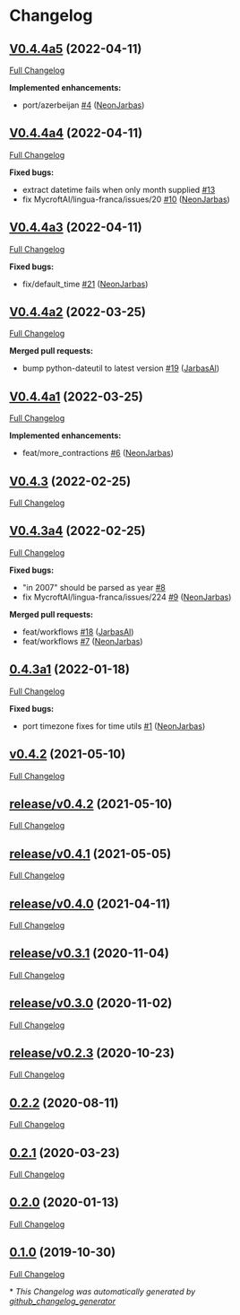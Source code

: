 # Changelog

## [V0.4.4a5](https://github.com/OpenVoiceOS/ovos-lingua-franca/tree/V0.4.4a5) (2022-04-11)

[Full Changelog](https://github.com/OpenVoiceOS/ovos-lingua-franca/compare/V0.4.4a4...V0.4.4a5)

**Implemented enhancements:**

- port/azerbeijan [\#4](https://github.com/OpenVoiceOS/ovos-lingua-franca/pull/4) ([NeonJarbas](https://github.com/NeonJarbas))

## [V0.4.4a4](https://github.com/OpenVoiceOS/ovos-lingua-franca/tree/V0.4.4a4) (2022-04-11)

[Full Changelog](https://github.com/OpenVoiceOS/ovos-lingua-franca/compare/V0.4.4a3...V0.4.4a4)

**Fixed bugs:**

- extract datetime fails when only month supplied [\#13](https://github.com/OpenVoiceOS/ovos-lingua-franca/issues/13)
- fix MycroftAI/lingua-franca/issues/20 [\#10](https://github.com/OpenVoiceOS/ovos-lingua-franca/pull/10) ([NeonJarbas](https://github.com/NeonJarbas))

## [V0.4.4a3](https://github.com/OpenVoiceOS/ovos-lingua-franca/tree/V0.4.4a3) (2022-04-11)

[Full Changelog](https://github.com/OpenVoiceOS/ovos-lingua-franca/compare/V0.4.4a2...V0.4.4a3)

**Fixed bugs:**

- fix/default\_time [\#21](https://github.com/OpenVoiceOS/ovos-lingua-franca/pull/21) ([NeonJarbas](https://github.com/NeonJarbas))

## [V0.4.4a2](https://github.com/OpenVoiceOS/ovos-lingua-franca/tree/V0.4.4a2) (2022-03-25)

[Full Changelog](https://github.com/OpenVoiceOS/ovos-lingua-franca/compare/V0.4.4a1...V0.4.4a2)

**Merged pull requests:**

- bump python-dateutil to latest version [\#19](https://github.com/OpenVoiceOS/ovos-lingua-franca/pull/19) ([JarbasAl](https://github.com/JarbasAl))

## [V0.4.4a1](https://github.com/OpenVoiceOS/ovos-lingua-franca/tree/V0.4.4a1) (2022-03-25)

[Full Changelog](https://github.com/OpenVoiceOS/ovos-lingua-franca/compare/V0.4.3...V0.4.4a1)

**Implemented enhancements:**

- feat/more\_contractions [\#6](https://github.com/OpenVoiceOS/ovos-lingua-franca/pull/6) ([NeonJarbas](https://github.com/NeonJarbas))

## [V0.4.3](https://github.com/OpenVoiceOS/ovos-lingua-franca/tree/V0.4.3) (2022-02-25)

[Full Changelog](https://github.com/OpenVoiceOS/ovos-lingua-franca/compare/V0.4.3a4...V0.4.3)

## [V0.4.3a4](https://github.com/OpenVoiceOS/ovos-lingua-franca/tree/V0.4.3a4) (2022-02-25)

[Full Changelog](https://github.com/OpenVoiceOS/ovos-lingua-franca/compare/0.4.3a1...V0.4.3a4)

**Fixed bugs:**

- "in 2007" should be parsed as year [\#8](https://github.com/OpenVoiceOS/ovos-lingua-franca/issues/8)
- fix MycroftAI/lingua-franca/issues/224 [\#9](https://github.com/OpenVoiceOS/ovos-lingua-franca/pull/9) ([NeonJarbas](https://github.com/NeonJarbas))

**Merged pull requests:**

- feat/workflows [\#18](https://github.com/OpenVoiceOS/ovos-lingua-franca/pull/18) ([JarbasAl](https://github.com/JarbasAl))
- feat/workflows [\#7](https://github.com/OpenVoiceOS/ovos-lingua-franca/pull/7) ([NeonJarbas](https://github.com/NeonJarbas))

## [0.4.3a1](https://github.com/OpenVoiceOS/ovos-lingua-franca/tree/0.4.3a1) (2022-01-18)

[Full Changelog](https://github.com/OpenVoiceOS/ovos-lingua-franca/compare/v0.4.2...0.4.3a1)

**Fixed bugs:**

- port timezone fixes for time utils [\#1](https://github.com/OpenVoiceOS/ovos-lingua-franca/pull/1) ([NeonJarbas](https://github.com/NeonJarbas))

## [v0.4.2](https://github.com/OpenVoiceOS/ovos-lingua-franca/tree/v0.4.2) (2021-05-10)

[Full Changelog](https://github.com/OpenVoiceOS/ovos-lingua-franca/compare/release/v0.4.2...v0.4.2)

## [release/v0.4.2](https://github.com/OpenVoiceOS/ovos-lingua-franca/tree/release/v0.4.2) (2021-05-10)

[Full Changelog](https://github.com/OpenVoiceOS/ovos-lingua-franca/compare/release/v0.4.1...release/v0.4.2)

## [release/v0.4.1](https://github.com/OpenVoiceOS/ovos-lingua-franca/tree/release/v0.4.1) (2021-05-05)

[Full Changelog](https://github.com/OpenVoiceOS/ovos-lingua-franca/compare/release/v0.4.0...release/v0.4.1)

## [release/v0.4.0](https://github.com/OpenVoiceOS/ovos-lingua-franca/tree/release/v0.4.0) (2021-04-11)

[Full Changelog](https://github.com/OpenVoiceOS/ovos-lingua-franca/compare/release/v0.3.1...release/v0.4.0)

## [release/v0.3.1](https://github.com/OpenVoiceOS/ovos-lingua-franca/tree/release/v0.3.1) (2020-11-04)

[Full Changelog](https://github.com/OpenVoiceOS/ovos-lingua-franca/compare/release/v0.3.0...release/v0.3.1)

## [release/v0.3.0](https://github.com/OpenVoiceOS/ovos-lingua-franca/tree/release/v0.3.0) (2020-11-02)

[Full Changelog](https://github.com/OpenVoiceOS/ovos-lingua-franca/compare/release/v0.2.3...release/v0.3.0)

## [release/v0.2.3](https://github.com/OpenVoiceOS/ovos-lingua-franca/tree/release/v0.2.3) (2020-10-23)

[Full Changelog](https://github.com/OpenVoiceOS/ovos-lingua-franca/compare/0.2.2...release/v0.2.3)

## [0.2.2](https://github.com/OpenVoiceOS/ovos-lingua-franca/tree/0.2.2) (2020-08-11)

[Full Changelog](https://github.com/OpenVoiceOS/ovos-lingua-franca/compare/0.2.1...0.2.2)

## [0.2.1](https://github.com/OpenVoiceOS/ovos-lingua-franca/tree/0.2.1) (2020-03-23)

[Full Changelog](https://github.com/OpenVoiceOS/ovos-lingua-franca/compare/0.2.0...0.2.1)

## [0.2.0](https://github.com/OpenVoiceOS/ovos-lingua-franca/tree/0.2.0) (2020-01-13)

[Full Changelog](https://github.com/OpenVoiceOS/ovos-lingua-franca/compare/0.1.0...0.2.0)

## [0.1.0](https://github.com/OpenVoiceOS/ovos-lingua-franca/tree/0.1.0) (2019-10-30)

[Full Changelog](https://github.com/OpenVoiceOS/ovos-lingua-franca/compare/e10d2858784c85633e8ff3103768609a29c31fcd...0.1.0)



\* *This Changelog was automatically generated by [github_changelog_generator](https://github.com/github-changelog-generator/github-changelog-generator)*
